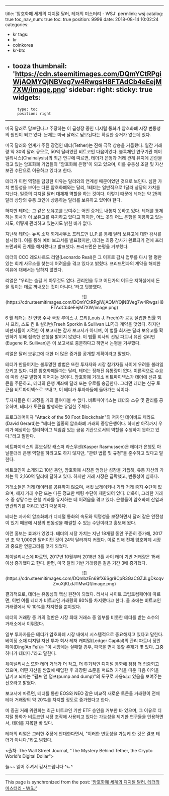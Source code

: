 
---
title: '암호화폐 세계의 디지털 달러, 테더의 미스터리 - WSJ'
permlink: wsj
catalog: true
toc_nav_num: true
toc: true
position: 9999
date: 2018-08-14 10:02:24
categories:
- kr
tags:
- kr
- coinkorea
- kr-btc
- tooza
thumbnail: 'https://cdn.steemitimages.com/DQmYCtRPgiWjAQMYQjNBVeg7w4RwgsH8FTAdCb4eEejM7XW/image.png'
sidebar:
    right:
        sticky: true
widgets:
    -
        type: toc
        position: right
---


미국 달러로 담보된다고 주장하는 이 급성장 중인 디지털 통화가 암호화폐 시장 변동성의 원인이 되고 있다.  문제는 미국 달러로 담보된다는 확실한 증거가 없는데 있다. 

미국 달러와 연계가 주된 장점인 테더(Tether)는 진해 극적 상승을 거듭했다. 일간 거래량 약 30억 달러 규모로, 50억 달러였던 비트코인 다음이었다. 블록체인 연구기관 체이널리시스(Chainalysis)의 최근 연구에 따르면, 테더가 은행과 거래 관계 유지에 곤란을 겪고 있는 암호화폐 기업들의 "암호화폐 은행"이 되고 있으며, 이를 유동성 조달 및 자산 보관 수단으로 이용하고 있다고 한다. 

테더가 이런 역할을 담당한 이유는 달러와의 연계성 때문이었던 것으로 보인다. 심한 가치 변동성을 보이는 다른 암호화폐와는 달리, 1테더는 일반적으로 1달러 상당의 가치를 지닌다. 일종의 디지털 달러 대체재 역할을 하는 것이다. 이렇기 때문에 테더는 약 25억 달러 상당의 유통 코인에 상응하는 달러를 보유하고 있어야 한다. 

하지만 테더는 그 같은 보유고를 보여주는 어떤 증거도 내놓지 못하고 있다. 테더를 통제하는 회사가 이 보유고를 유지하고 있다고 하지만, 어느 곳의 어느 은행을 이용하고 있는지도, 어떻게 관리하고 있는지도 밝힌 바가 없다.  

지난해 테더는 뉴욕 소재 회계사무소 프리드먼 LLP.를 통해 달러 보유고에 대한 감사를 실시했다.  이를 통해 예비 보고서를 발표했지만, 테더는 최종 감사가 완료되기 전에 프리드먼과의 관계를 해지했다고 발표했다. 프리드먼은 논평을 거부했다. 

테더의 CCO 레오나르도 리얼(Leonardo Real)은 그 이후로 감사 업무를 다시 할 평판 있는 회계 사무소를 찾는데 어려움을 겪고 있다고 밝혔다. 프리드먼과의 계약을 해지한 이유에 대해서는 답하지 않았다. 

리얼은 "우리는 숨길 게 아무것도 없다.  관리인을 두고 어딘가의 어두운 지하실에서 돈을 짚이는 데로 꺼내오는 것이 아니다.“라고 덧붙였다. 

<center>
![](https://cdn.steemitimages.com/DQmYCtRPgiWjAQMYQjNBVeg7w4RwgsH8FTAdCb4eEejM7XW/image.png)
</center>

 6 월 테더는 전 연방 수사 국장 루이스 J. 프리(Louis J. Freeh)가 공동 설립한 법률 회사 프리, 스포 킨 & 설리번(Freeh Sporkin & Sullivan LLP)과 계약을 맺었다. 하지만 비판자들이 지적한 이 보고서는 감사 보고서가 아니며, 이 법률 회사는 달러 보유고를 확인하기 위해 접촉한 은행을 밝히지 않았다. 이 법률 회사의 선임 파트너 유진 설리번(Eugene R. Sullivan)은 이 보고서로 충분하다고 하면서 논평을 거부했다. 

리얼은 달러 보유고에 대한 더 많은 증거를 공개할 계획이라고 말했다. 

테더가 만들어지는 불투명한 방법은 또한 투자자와 시장 참가자들 사이에 우려를 불러일으키고 있다. 다른 암호화폐들과는 달리, 테더는 정해진 유통량이 없다. 이론적으로 수요에 따라 신규 발행이 이어지는 것이다. 암호화폐 거래소 비트파이넥스가 테더에 신규 토큰을 주문하고, 테더의 은행 계좌에 달러 또는 유로를 송금한다. 그러면 테더는 신규 토큰을 비트파이넥스로 보내고, 이 테더가 투자자들에 돌아가는 식이다.   

투자자들은 이 과정을 거의 들여다볼 수 없다. 비트파이넥스는 테더와 소유 및 관리를 공유하며, 테더가 토큰을 발행하는 유일한 주체다.  

프로그래머이자 "Attack of the 50 Foot Blockchain"의 저자인 데이비드 제라드(David Gerard)는 "테더는 일종의 암호화폐 거래의 중앙은행이다. 하지만 아직까지 우리가 예상하는 합리적이고 책임감 있는 금융 기관으로서의 역할을 수행하지 못하고 있다."라고 말한다.  

비트파이넥스의 홍보실장 캐스퍼 라스무센(Kasper Rasmussen)은 테더가 은행도 아닐뿐더러 은행 역할을 하려고도 하지 않지만, "관련 법률 및 규정"을 준수하고 있다고 말한다.  

비트코인이 소개되고 10년 동안, 암호화폐 시장은 엄청난 성장을 거듭해, 유통 자산의 가치는 약 2,160억 달러에 달하고 있다. 하지만 거래 시장은 급락했고, 변동성이 심하다. 

거래소들은 거래 데이터를 공유하지 않으며, 서킷 브레이커나 기타 거래 중지 수단이 없으며, 헤지 거래 수단 또는 다른 정교한 베팅 수단이 제한되어 있다.  더욱이, 그러한 거래소 중 상당수는 은행 계좌를 유지하는 데 어려움을 겪고 있다. 은행들이 암호화폐 산업과 연관되기를 꺼리고 있기 때문이다. 

테더는 자사의 암호화폐가 디지털 통화의 속도와 익명성을 보장하면서 달러 같은 안전성이 있기 때문에 시장의 변동성을 해결할 수 있는 수단이라고 홍보해 왔다.  

이런 홍보는 효과가 있었다. 테더의 시장 가치는 지난 18개월 동안 꾸준히 증가해, 2017년 초 약 1,000만 달러이던 것이 24억 달러까지 커졌다. 이로 인해 전체 암호화폐 시장과 중요한 연골고리를 맺게 되었다. 

체이널리시스에 따르면, 2017년 10월부터 2018년 3월 사이 테더 기반 거래량은 15배 이상 증가했다고 한다.  한편, 미국 달러 기반 거래량은 같은 기간 3배 증가했다. 

<center>
![](https://cdn.steemitimages.com/DQmbzEn69fX6Sgr8CpR3GaCGZJLgDkcqvZvuXjKLdJTMwQf/image.png)
</center>

결과적으로, 테더는 유동성의 핵심 원천이 되었다. 리서치 사이트 크립토컴페어에 따르면, 이번 여름 테더가 비트코인 거래량의 80%를 차지했다고 한다. 올 초에는 비트코인 거래량에서 약 10%를 차지했을 뿐이었다. 

테더의 거래량 중 거의 절반은 시장 최대 거래소 중 일부를 비롯한 테더를 받는 소수의 거래소에서 이뤄졌다.  

일부 투자자들은 테더가 암호화폐 시장 내에서 시스템적으로 중요해지고 있다고 말한다. 베이징 소재 디지털 자산 투자 회사 레저 캐피털(Ledger Capital)의 관리 파트너 딩안 페이(Ding'An Fei)는 "이 시장에는 실패할 경우, 파국을 면치 못할 존재가 몇 있다. 그중 하나가 테더다."라고 말한다. 

체이널리시스 또한 테더 거래가 더 작고, 더 투기적인 디지털 통화에 점점 더 집중되고 있으며, 어떤 자산을 싼값에 매입한 후 과장된 소문을 퍼뜨려 가격을 띠운 다음 이익을 남기고 되파는 "펌프 앤 덤프(pump and dump)"의 도구로 사용되고 있음을 보여주는 신호라고 밝혔다.  

보고서에 따르면, 테더를 통한 EOS와 NEO 같은 비교적 새로운 토큰들 거래량이 전체 테더 거래량의 약 20%를 차지할 정도로 증가했다고 한다.  

미 증권 거래 위원회는 최근 비트코인 기반 ETF 승인을 거부한 바 있으며, 그 이유로 디지털 통화가 비트코인 시장 조작에 사용되고 있다는 가능성을 제기한 연구들을 인용하면서, 테더를 지목한 바 있다. 

테더의 리얼은 그러한 주장에 반대한다면서, "이러한 변동성을 가능케 한 것은 결코 테더가 아니다."라고 밝혔다. 

<출처: The Wall Street Journal, "The Mystery Behind Tether, the Crypto World's Digital Dollar">  

늘~~ 읽어 주셔서 감사드립니다 ^ㄴ^

- - -

This page is synchronized from the post: ['암호화폐 세계의 디지털 달러, 테더의 미스터리 - WSJ'](https://steemit.com/@pius.pius/wsj)
